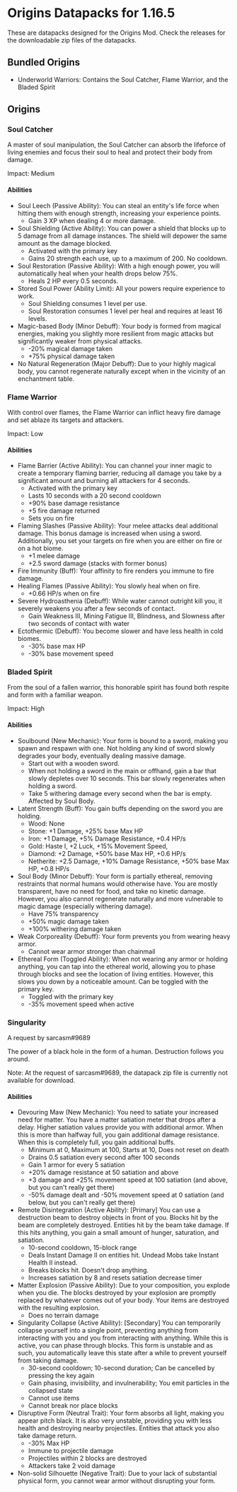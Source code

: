 # Origins Datapacks for 1.16.5

These are datapacks designed for the Origins Mod. Check the releases for the downloadable zip files of the datapacks. 

## Bundled Origins

- Underworld Warriors: Contains the Soul Catcher, Flame Warrior, and the Bladed Spirit

## Origins

### Soul Catcher

A master of soul manipulation, the Soul Catcher can absorb the lifeforce of living enemies and focus their soul to heal and protect their body from damage.

Impact: Medium

#### Abilities

- Soul Leech (Passive Ability): You can steal an entity's life force when hitting them with enough strength, increasing your experience points.
    - Gain 3 XP when dealing 4 or more damage.
- Soul Shielding (Active Ability): You can power a shield that blocks up to 5 damage from all damage instances. The shield will depower the same amount as the damage blocked.
    - Activated with the primary key
    - Gains 20 strength each use, up to a maximum of 200. No cooldown.
- Soul Restoration (Passive Ability): With a high enough power, you will automatically heal when your health drops below 75%.
    - Heals 2 HP every 0.5 seconds.
- Stored Soul Power (Ability Limit): All your powers require experience to work.
    - Soul Shielding consumes 1 level per use.
    - Soul Restoration consumes 1 level per heal and requires at least 16 levels.
- Magic-based Body (Minor Debuff): Your body is formed from magical energies, making you slightly more resilient from magic attacks but significantly weaker from physical attacks.
    - -20% magical damage taken
    - +75% physical damage taken
- No Natural Regeneration (Major Debuff): Due to your highly magical body, you cannot regenerate naturally except when in the vicinity of an enchantment table.

### Flame Warrior

With control over flames, the Flame Warrior can inflict heavy fire damage and set ablaze its targets and attackers.

Impact: Low

#### Abilities

- Flame Barrier (Active Ability): You can channel your inner magic to create a temporary flaming barrier, reducing all damage you take by a significant amount and burning all attackers for 4 seconds.
    - Activated with the primary key
    - Lasts 10 seconds with a 20 second cooldown
    - +90% base damage resistance
    - +5 fire damage returned
    - Sets you on fire
- Flaming Slashes (Passive Ability): Your melee attacks deal additional damage. This bonus damage is increased when using a sword. Additionally, you set your targets on fire when you are either on fire or on a hot biome.
    - +1 melee damage
    - +2.5 sword damage (stacks with former bonus)
- Fire Immunity (Buff): Your affinity to fire renders you immune to fire damage.
- Healing Flames (Passive Ability): You slowly heal when on fire.
    - +0.66 HP/s when on fire
- Severe Hydroasthenia (Debuff): While water cannot outright kill you, it severely weakens you after a few seconds of contact.
    - Gain Weakness III, Mining Fatigue III, Blindness, and Slowness after two seconds of contact with water
- Ectothermic (Debuff): You become slower and have less health in cold biomes.
    - -30% base max HP
    - -30% base movement speed

### Bladed Spirit

From the soul of a fallen warrior, this honorable spirit has found both respite and form with a familiar weapon.

Impact: High

#### Abilities

- Soulbound (New Mechanic): Your form is bound to a sword, making you spawn and respawn with one. Not holding any kind of sword slowly degrades your body, eventually dealing massive damage.
    - Start out with a wooden sword.
    - When not holding a sword in the main or offhand, gain a bar that slowly depletes over 10 seconds. This bar slowly regenerates when holding a sword.
    - Take 5 withering damage every second when the bar is empty. Affected by Soul Body.
- Latent Strength (Buff): You gain buffs depending on the sword you are holding.
    - Wood: None
    - Stone: +1 Damage, +25% base Max HP
    - Iron: +1 Damage, +5% Damage Resistance, +0.4 HP/s
    - Gold: Haste I, +2 Luck, +15% Movement Speed,
    - Diamond: +2 Damage, +50% base Max HP, +0.6 HP/s
    - Netherite: +2.5 Damage, +10% Damage Resistance, +50% base Max HP, +0.8 HP/s
- Soul Body (Minor Debuff): Your form is partially ethereal, removing restraints that normal humans would otherwise have. You are mostly transparent, have no need for food, and take no kinetic damage. However, you also cannot regenerate naturally and more vulnerable to magic damage (especially withering damage).
    - Have 75% transparency
    - +50% magic damage taken
    - +100% withering damage taken
- Weak Corporeality (Debuff): Your form prevents you from wearing heavy armor.
    - Cannot wear armor stronger than chainmail
- Ethereal Form (Toggled Ability): When not wearing any armor or holding anything, you can tap into the ethereal world, allowing you to phase through blocks and see the location of living entities. However, this slows you down by a noticeable amount. Can be toggled with the primary key.
    - Toggled with the primary key
    - -35% movement speed when active

### Singularity

A request by sarcasm#9689

The power of a black hole in the form of a human. Destruction follows you around.

Note: At the request of sarcasm#9689, the datapack zip file is currently not available for download.

#### Abilities

- Devouring Maw (New Mechanic): You need to satiate your increased need for matter. You have a matter satiation meter that drops after a delay. Higher satiation values provide you with additional armor. When this is more than halfway full, you gain additional damage resistance. When this is completely full, you gain additional buffs.
    - Minimum at 0, Maximum at 100, Starts at 10, Does not reset on death
    - Drains 0.5 satiation every second after 100 seconds
    - Gain 1 armor for every 5 satiation
    - +20% damage resistance at 50 satiation and above
    - +3 damage and +25% movement speed at 100 satiation (and above, but you can't really get there)
    - -50% damage dealt and -50% movement speed at 0 satiation (and below, but you can't really get there)
- Remote Disintegration (Active Ability): [Primary] You can use a destruction beam to destroy objects in front of you. Blocks hit by the beam are completely destroyed. Entities hit by the beam take damage. If this hits anything, you gain a small amount of hunger, saturation, and satiation.
    - 10-second cooldown, 15-block range
    - Deals Instant Damage II on entities hit. Undead Mobs take Instant Health II instead.
    - Breaks blocks hit. Doesn't drop anything.
    - Increases satiation by 8 and resets satiation decrease timer
- Matter Explosion (Passive Ability): Due to your composition, you explode when you die. The blocks destroyed by your explosion are promptly replaced by whatever comes out of your body. Your items are destroyed with the resulting explosion.
    - Does no terrain damage
- Singularity Collapse (Active Ability): [Secondary] You can temporarily collapse yourself into a single point, preventing anything from interacting with you and you from interacting with anything. While this is active, you can phase through blocks. This form is unstable and as such, you automatically leave this state after a while to prevent yourself from taking damage.
    - 30-second cooldown; 10-second duration; Can be cancelled by pressing the key again
    - Gain phasing, invisibility, and invulnerability; You emit particles in the collapsed state
    - Cannot use items
    - Cannot break nor place blocks
- Disruptive Form (Neutral Trait): Your form absorbs all light, making you appear pitch black. It is also very unstable, providing you with less health and destroying nearby projectiles. Entities that attack you also take damage return.
    - -30% Max HP
    - Immune to projectile damage
    - Projectiles within 2 blocks are destroyed
    - Attackers take 2 void damage
- Non-solid Silhouette (Negative Trait): Due to your lack of substantial physical form, you cannot wear armor without disrupting your form.
